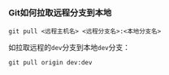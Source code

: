 ### Git如何拉取远程分支到本地

```
git pull <远程主机名> <远程分支名>:<本地分支名> 
```

 如拉取远程的`dev`分支到本地`dev`分支： 

```
git pull origin dev:dev 
```

 